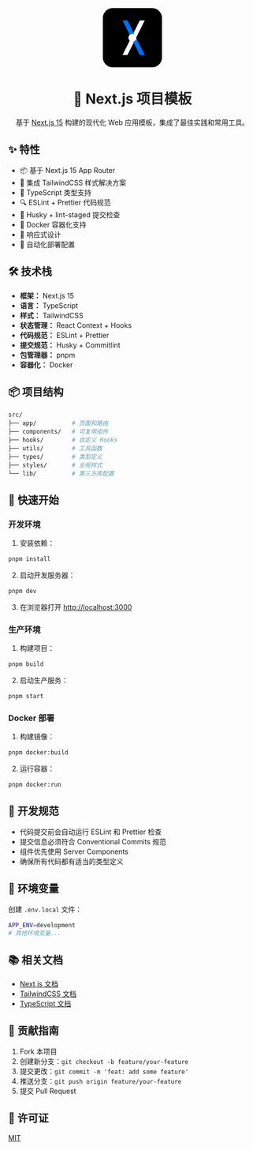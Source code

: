 <div align="center">
  <img src="public/logo.svg" alt="Next.js Template Logo" width="120" height="120" />

# 🚀 Next.js 项目模板

基于 [Next.js 15](https://nextjs.org) 构建的现代化 Web 应用模板，集成了最佳实践和常用工具。

</div>

## ✨ 特性

- 📦 基于 Next.js 15 App Router
- 🎨 集成 TailwindCSS 样式解决方案
- 💪 TypeScript 类型支持
- 🔍 ESLint + Prettier 代码规范
- 🚦 Husky + lint-staged 提交检查
- 🐳 Docker 容器化支持
- 📱 响应式设计
- 🔄 自动化部署配置

## 🛠️ 技术栈

- **框架：** Next.js 15
- **语言：** TypeScript
- **样式：** TailwindCSS
- **状态管理：** React Context + Hooks
- **代码规范：** ESLint + Prettier
- **提交规范：** Husky + Commitlint
- **包管理器：** pnpm
- **容器化：** Docker

## 📦 项目结构

```bash
src/
├── app/          # 页面和路由
├── components/   # 可复用组件
├── hooks/        # 自定义 Hooks
├── utils/        # 工具函数
├── types/        # 类型定义
├── styles/       # 全局样式
└── lib/          # 第三方库配置
```

## 🚀 快速开始

### 开发环境

1. 安装依赖：

```bash
pnpm install
```

2. 启动开发服务器：

```bash
pnpm dev
```

3. 在浏览器打开 [http://localhost:3000](http://localhost:3000)

### 生产环境

1. 构建项目：

```bash
pnpm build
```

2. 启动生产服务：

```bash
pnpm start
```

### Docker 部署

1. 构建镜像：

```bash
pnpm docker:build
```

2. 运行容器：

```bash
pnpm docker:run
```

## 📝 开发规范

- 代码提交前会自动运行 ESLint 和 Prettier 检查
- 提交信息必须符合 Conventional Commits 规范
- 组件优先使用 Server Components
- 确保所有代码都有适当的类型定义

## 🔧 环境变量

创建 `.env.local` 文件：

```bash
APP_ENV=development
# 其他环境变量...
```

## 📚 相关文档

- [Next.js 文档](https://nextjs.org/docs)
- [TailwindCSS 文档](https://tailwindcss.com/docs)
- [TypeScript 文档](https://www.typescriptlang.org/docs)

## 🤝 贡献指南

1. Fork 本项目
2. 创建新分支：`git checkout -b feature/your-feature`
3. 提交更改：`git commit -m 'feat: add some feature'`
4. 推送分支：`git push origin feature/your-feature`
5. 提交 Pull Request

## 📄 许可证

[MIT](LICENSE)

